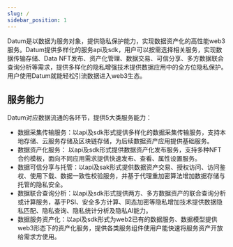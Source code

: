 ```yaml
---
slug: /
sidebar_position: 1
---
```



Datum是以数据为服务对象，提供隐私保护能力，实现数据资产化的高性能web3服务。Datum提供多样化的服务api及sdk，用户可以按需选择相关服务，实现数据传输存储、Data NFT发布、资产化管理、数据交易、可信分享、多方数据联合查询分析等需求，提供多样化的隐私增强技术提供数据应用中的全方位隐私保护。用户使用Datum就能轻松引流数据进入web3生态。


## 服务能力

Datum对应数据流通的各环节，提供5大类服务能力：


- 数据采集传输服务：以api及sdk形式提供多样化的数据采集传输服务，支持本地存储、云服务存储及区块链存储，为后续数据资产应用提供基础服务。
- 数据资产化服务： 以api及sdk形式提供数据资产化发布服务，支持多种NFT合约模板，面向不同应用需求提供快速发布、查看、属性设置服务。
- 数据可信分享与托管：以api及sak形式提供数据资产交易、授权访问、访问鉴权、使用下载、数据一致性校验服务，并基于代理重加密算法增加数据存储与托管的隐私安全。
- 数据联合查询分析：以api及sdk形式提供两方、多方数据资产的联合查询分析或计算服务，基于PSI、安全多方计算、同态加密等隐私增加技术提供数据隐私匹配、隐私查询、隐私统计分析及隐私AI能力。
- 数据服务资产化：以api及sdk形式为web2已有的数据服务、数据模型提供web3形态下的资产化服务，提供各类服务组件使用户能快速将服务资产开放给需求方使用。

